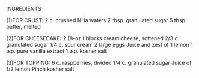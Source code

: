 INGREDIENTS 

(1)FOR CRUST:
2 c. crushed Nilla wafers
2 tbsp. granulated sugar 
5 tbsp. butter, melted
 
(2)FOR CHEESECAKE:
2 (8-oz.) blocks cream cheese, softened
2/3 c. granulated sugar
1/4 c. sour cream
2 large eggs
Juice and zest of 1 lemon 
1 tsp. pure vanilla extract 
1 tsp. kosher salt

(3)FOR TOPPING:
6 c. raspberries, divided
1/4 c. granulated sugar
Juice of 1/2 lemon
Pinch kosher salt
